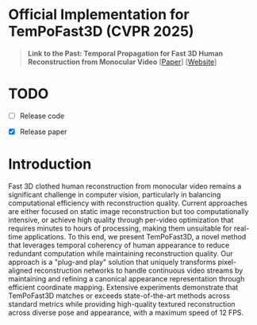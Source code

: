 # Official Implementation for TemPoFast3D (CVPR 2025)
> **Link to the Past: Temporal Propagation for Fast 3D Human Reconstruction from Monocular Video** [[Paper](https://arxiv.org/abs/2505.07333)] [[Website](https://matthm31.github.io/TemPoFast3D/)]

# TODO

- [ ] Release code
- [x] Release paper


# Introduction
Fast 3D clothed human reconstruction from monocular video remains a significant challenge in computer vision, particularly in balancing computational efficiency with reconstruction quality. Current approaches are either focused on static image reconstruction but too computationally intensive, or achieve high quality through per-video optimization that requires minutes to hours of processing, making them unsuitable for real-time applications. To this end, we present TemPoFast3D, a novel method that leverages temporal coherency of human appearance to reduce redundant computation while maintaining reconstruction quality. Our approach is a "plug-and play" solution that uniquely transforms pixel-aligned reconstruction networks to handle continuous video streams by maintaining and refining a canonical appearance representation through efficient coordinate mapping. Extensive experiments demonstrate that TemPoFast3D matches or exceeds state-of-the-art methods across standard metrics while providing high-quality textured reconstruction across diverse pose and appearance, with a maximum speed of 12 FPS.